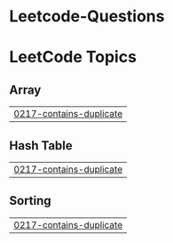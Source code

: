 # Leetcode-Questions
<!---LeetCode Topics Start-->
# LeetCode Topics
## Array
|  |
| ------- |
| [0217-contains-duplicate](https://github.com/rimmianu2011/Leetcode-Questions/tree/master/0217-contains-duplicate) |
## Hash Table
|  |
| ------- |
| [0217-contains-duplicate](https://github.com/rimmianu2011/Leetcode-Questions/tree/master/0217-contains-duplicate) |
## Sorting
|  |
| ------- |
| [0217-contains-duplicate](https://github.com/rimmianu2011/Leetcode-Questions/tree/master/0217-contains-duplicate) |
<!---LeetCode Topics End-->